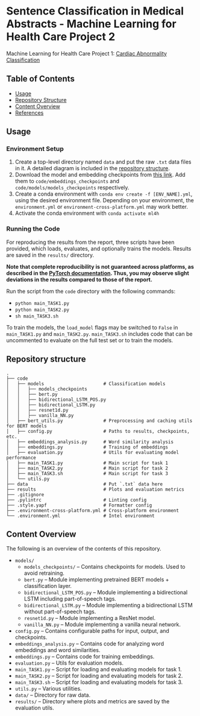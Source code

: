 # Sentence Classification in Medical Abstracts - Machine Learning for Health Care Project 2

Machine Learning for Health Care Project 1: [Cardiac Abnormality Classification](https://github.com/kksniak/ml4h_project_1.git)

## Table of Contents

- [Usage](#usage)
- [Repository Structure](#repository-structure)
- [Content Overview](#content-overview)
- [References](#references)

## Usage

### Environment Setup

1. Create a top-level directory named `data` and put the raw `.txt` data files in it. A detailed diagram is included in the [repository structure](#repository-structure).
1. Download the model and embedding checkpoints from [this link](https://drive.google.com/drive/folders/1EEbfVUyNxlrnMey6P_Mp1LXxBCIW5RDD?usp=sharing). Add them to `code/embeddings_checkpoints` and `code/models/models_checkpoints` respectively.
1. Create a conda environment with `conda env create -f [ENV_NAME].yml`, using the desired environment file. Depending on your environment, the `environment.yml` or `environment-cross-platform.yml` may work better.
1. Activate the conda environment with `conda activate ml4h`

### Running the Code
For reproducing the results from the report, three scripts have been provided, which loads, evaluates, and optionally trains the models. Results are saved in the `results/` directory.

**Note that complete reproducibility is not guaranteed across platforms, as described in the [PyTorch documentation](https://pytorch.org/docs/stable/notes/randomness.html). Thus, you may observe slight deviations in the results compared to those of the report.**

Run the script from the `code` directory with the following commands:

- `python main_TASK1.py`
- `python main_TASK2.py`
- `sh main_TASK3.sh`

To train the models, the `load_model` flags may be switched to `False` in `main_TASK1.py` and `main_TASK2.py`. `main_TASK3.sh` includes code that can be uncommented to evaluate on the full test set or to train the models.

## Repository structure

    .
    ├── code                                
    │   ├── models                      # Classification models
    │   │   ├── models_checkpoints
    │   │   ├── bert.py
    │   │   ├── bidirectional_LSTM_POS.py
    │   │   ├── bidirectional_LSTM.py
    │   │   ├── resnet1d.py
    │   │   ├── vanilla_NN.py
    │   ├── bert_utils.py               # Preprocessing and caching utils for BERT models
    │   ├── config.py                   # Paths to results, checkpoints, etc.
    │   ├── embeddings_analysis.py      # Word similarity analysis
    │   ├── embeddings.py               # Training of embeddings
    │   ├── evaluation.py               # Utils for evaluating model performance
    │   ├── main_TASK1.py               # Main script for task 1 
    │   ├── main_TASK2.py               # Main script for task 2
    │   ├── main_TASK3.sh               # Main script for task 3 
    │   └── utils.py
    ├── data                            # Put `.txt` data here
    ├── results                         # Plots and evaluation metrics
    ├── .gitignore
    ├── .pylintrc                       # Linting config
    ├── .style.yapf                     # Formatter config
    ├── .environment-cross-platform.yml # Cross-platform environment
    └── .environment.yml                # Intel environment

## Content Overview
The following is an overview of the contents of this repository.

- `models/`
    - `models_checkpoints/` – Contains checkpoints for models. Used to avoid retraining.
    - `bert.py` – Module implementing pretrained BERT models + classification layer.
    - `bidirectional_LSTM_POS.py` – Module implementing a bidirectional LSTM including part-of-speech tags.
    - `bidirectional_LSTM.py` – Module implementing a bidirectional LSTM without part-of-speech tags.
    - `resnet1d.py` – Module implementing a ResNet model.
    - `vanilla_NN.py` – Module implementing a vanilla neural network.
- `config.py` – Contains configurable paths for input, output, and checkpoints.
- `embeddings_analysis.py` – Contains code for analyzing word embeddings and word similarities.
- `embeddings.py` – Contains code for training embeddings.
- `evaluation.py` – Utils for evaluation models.
- `main_TASK1.py` – Script for loading and evaluating models for task 1.
- `main_TASK2.py` – Script for loading and evaluating models for task 2.
- `main_TASK3.sh` – Script for loading and evaluating models for task 3.
- `utils.py` – Various utilities.
- `data/` – Directory for raw data.
- `results/` – Directory where plots and metrics are saved by the evaluation utils.

